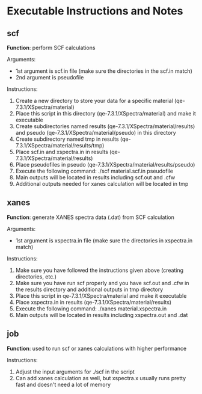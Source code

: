 
# Executable Instructions and Notes


## scf

**Function**: perform SCF calculations 

Arguments:
- 1st argument is scf.in file (make sure the directories in the scf.in match)
- 2nd argument is pseudofile

Instructions:
1. Create a new directory to store your data for a specific material (qe-7.3.1/XSpectra/material)
2. Place this script in this directory (qe-7.3.1/XSpectra/material) and make it executable
3. Create subdirectories named results (qe-7.3.1/XSpectra/material/results) and pseudo (qe-7.3.1/XSpectra/material/pseudo) in this directory 
4. Create subdirectory named tmp in results (qe-7.3.1/XSpectra/material/results/tmp)
5. Place scf.in and xspectra.in in results (qe-7.3.1/XSpectra/material/results)
6. Place pseudofiles in pseudo (qe-7.3.1/XSpectra/material/results/pseudo)
7. Execute the following command: ./scf material.scf.in pseudofile
8. Main outputs will be located in results including scf.out and .cfw
9. Additional outputs needed for xanes calculation will be located in tmp 


## xanes 

**Function**: generate XANES spectra data (.dat) from SCF calculation

Arguments:
- 1st argument is xspectra.in file (make sure the directories in xspectra.in match)

Instructions:
1. Make sure you have followed the instructions given above (creating directories, etc.)
2. Make sure you have run scf properly and you have scf.out and .cfw in the results directory and additional outputs in tmp directory 
3. Place this script in qe-7.3.1/XSpectra/material and make it executable
4. Place xspectra.in in results (qe-7.3.1/XSpectra/material/results)
5. Execute the following command: ./xanes material.xspectra.in
6. Main outputs will be located in results including xspectra.out and .dat


## job

**Function**: used to run scf or xanes calculations with higher performance

Instructions:
1. Adjust the input arguments for ./scf in the script
2. Can add xanes calculation as well, but xspectra.x usually runs pretty fast and doesn't need a lot of memory 
